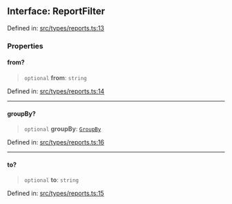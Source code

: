 
## Interface: ReportFilter

Defined in: [src/types/reports.ts:13](https://github.com/centrifuge/centrifuge-sdk/blob/e8ba8663632aeb3b16074665a356e75ab51e8c4b/src/types/reports.ts#L13)

### Properties

#### from?

> `optional` **from**: `string`

Defined in: [src/types/reports.ts:14](https://github.com/centrifuge/centrifuge-sdk/blob/e8ba8663632aeb3b16074665a356e75ab51e8c4b/src/types/reports.ts#L14)

***

#### groupBy?

> `optional` **groupBy**: [`GroupBy`](#type-groupby)

Defined in: [src/types/reports.ts:16](https://github.com/centrifuge/centrifuge-sdk/blob/e8ba8663632aeb3b16074665a356e75ab51e8c4b/src/types/reports.ts#L16)

***

#### to?

> `optional` **to**: `string`

Defined in: [src/types/reports.ts:15](https://github.com/centrifuge/centrifuge-sdk/blob/e8ba8663632aeb3b16074665a356e75ab51e8c4b/src/types/reports.ts#L15)
